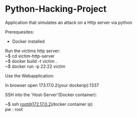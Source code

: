 # Python-Hacking-Project
Application that simulates an attack on a Http server via python

Prerequesites:

- Docker installed

Run the victims http server:  
~$ cd victim-http-server  
~$ docker build -t victim .  
~$ docker run -p 22:22 victim  

Use the Webapplication:

In browser open 173.17.0.2(your dockerip):1337

SSH into the 'Host-Server'(Docker container):

~$ ssh root@172.17.0.2(docker container ip)  
pw : root


